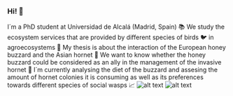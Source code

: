 ### Hi! 👋

I´m a PhD student at Universidad de Alcalá (Madrid, Spain) :books: We study the ecosystem services that are provided by different species of birds :bird: in agroecosystems :ear_of_rice: My thesis is about the interaction of the European honey buzzard and the Asian hornet :honeybee: We want to know whether the honey buzzard could be considered as an ally in the management of the invasive hornet :muscle: I´m currently analysing the diet of the buzzard and assesing the amount of hornet colonies it is consuming as well as its preferences towards different species of social wasps :chart_with_upwards_trend:
![alt text](https://github.com/jamoncillos/jamoncillos/blob/main/Abejero.png)
![alt text](https://github.com/jamoncillos/jamoncillos/blob/main/HembraPollos.png)
